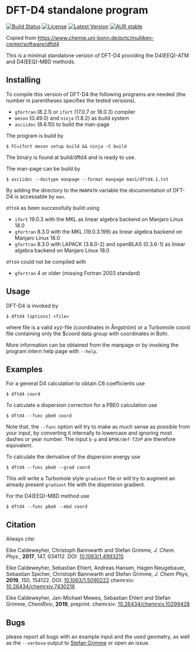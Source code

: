 DFT-D4 standalone program
=========================

[![Build Status](https://travis-ci.org/dftd4/dftd4.svg?branch=master)](https://travis-ci.org/dftd4/dftd4)
[![License](https://img.shields.io/github/license/dftd4/dftd4)](https://github.com/dftd4/dftd4/blob/master/COPYING)
[![Latest Version](https://img.shields.io/github/v/release/dftd4/dftd4)](https://github.com/dftd4/dftd4/releases/latest)
[![AUR stable](https://img.shields.io/aur/version/dftd4)](https://aur.archlinux.org/packages/dftd4/)

Copied from
https://www.chemie.uni-bonn.de/pctc/mulliken-center/software/dftd4

This is a minimal standalone version of DFT-D4 providing the
D4(EEQ)-ATM and D4(EEQ)-MBD methods.

Installing
----------

To compile this version of DFT-D4 the following programs are needed
(the number in parentheses specifies the tested versions).

* `gfortran` (8.2.1) or `ifort` (17.0.7 or 18.0.3) compiler
* `meson` (0.49.0) and `ninja` (1.8.2) as build system
* `asciidoc` (8.6.10) to build the man-page

The program is build by

    $ FC=ifort meson setup build && ninja -C build

The binary is found at build/dftd4 and is ready to use.

The man-page can be build by

    $ asciidoc --doctype manpage --format manpage man1/dftd4.1.txt

By adding the directory to the `MANPATH` variable the documentation
of DFT-D4 is accessable by `man`.

`dftd4` as been successfully build using

* `ifort` 19.0.3 with the MKL as linear algebra backend
  on Manjaro Linux 18.0
* `gfortran` 8.3.0 with the MKL (19.0.3.199) as linear algebra backend
  on Manjaro Linux 18.0
* `gfortran` 8.3.0 with LAPACK (3.8.0-2) and openBLAS (0.3.6-1)
  as linear algebra backend on Manjaro Linux 18.0

`dftd4` could not be compiled with

* `gfortran` 4 or older (missing Fortran 2003 standard)

Usage
-----

DFT-D4 is invoked by

    $ dftd4 [options] <file>

where file is a valid xyz-file (coordinates in Ångström) or a
Turbomole coord file containing only the $coord data group with
coordinates in Bohr.

More information can be obtained from the manpage or by
invoking the program intern help page with `--help`.

Examples
--------

For a general D4 calculation to obtain C6 coefficients use

    $ dftd4 coord

To calculate a dispersion correction for a PBE0 calculation use

    $ dftd4 --func pbe0 coord

Note that, the `--func` option will try to make as much sense as
possible from your input, by converting it internally to lowercase
and ignoring most dashes or year number. The input `b-p` and `BP86/def-TZVP`
are therefore equivalent.

To calculate the derivative of the dispersion energy use

    $ dftd4 --func pbe0 --grad coord

This will write a Turbomole style `gradient` file or will try to
augment an already present `gradient` file with the dispersion gradient.

For the D4(EEQ)-MBD method use

    $ dftd4 --func pbe0 --mbd coord

Citation
--------

Always cite:

Eike Caldeweyher, Christoph Bannwarth and Stefan Grimme, *J. Chem. Phys.*, **2017**, 147, 034112.
DOI: [10.1063/1.4993215](https://doi.org/10.1063/1.4993215)

Eike Caldeweyher, Sebastian Ehlert, Andreas Hansen, Hagen Neugebauer, Sebastian Spicher, Christoph Bannwarth and Stefan Grimme, *J. Chem Phys*, **2019**, 150, 154122.
DOI: [10.1063/1.5090222](https://doi.org/10.1063/1.5090222)
chemrxiv: [10.26434/chemrxiv.7430216](https://doi.org/10.26434/chemrxiv.7430216.v2)

Eike Caldeweyher, Jan-Michael Mewes, Sebastian Ehlert and Stefan Grimme, *ChemRxiv*, **2019**, preprint.
chemrxiv: [10.26434/chemrxiv.10299428](https://doi.org/10.26434/chemrxiv.10299428.v1)

Bugs
----

please report all bugs with an example input and the used geometry,
as well as the `--verbose` output to [Stefan Grimme](mailto:grimme@thch.uni-bonn.de)
or open an issue.
